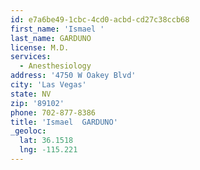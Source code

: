 ```yaml
---
id: e7a6be49-1cbc-4cd0-acbd-cd27c38ccb68
first_name: 'Ismael '
last_name: GARDUNO
license: M.D.
services:
  - Anesthesiology
address: '4750 W Oakey Blvd'
city: 'Las Vegas'
state: NV
zip: '89102'
phone: 702-877-8386
title: 'Ismael  GARDUNO'
_geoloc:
  lat: 36.1518
  lng: -115.221
---
```

